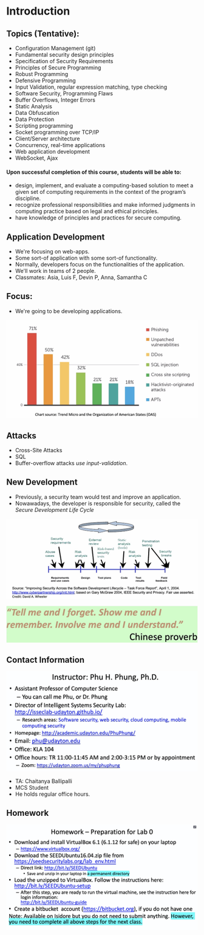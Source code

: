 # Introduction

## **Topics \(Tentative\):**

* Configuration Management \(git\)
* Fundamental security design principles
* Specification of Security Requirements
* Principles of Secure Programming
* Robust Programming
* Defensive Programming
* Input Validation, regular expression matching, type checking
* Software Security, Programming Flaws
* Buffer Overflows, Integer Errors
* Static Analysis
* Data Obfuscation
* Data Protection
* Scripting programming
* Socket programming over TCP/IP
* Client/Server architecture
* Concurrency, real-time applications
* Web application development
* WebSocket, Ajax

#### **Upon successful completion of this course, students will be able to:**

* design, implement, and evaluate a computing-based solution to meet a given set of computing requirements in the context of the program’s discipline.
* recognize professional responsibilities and make informed judgments in computing practice based on legal and ethical principles.
* have knowledge of principles and practices for secure computing.

## Application Development

* We're focusing on web-apps. 
* Some sort-of application with some sort-of functionality.
* Normally, developers focus on the functionalities of the application.
* We'll work in teams of 2 people.
* Classmates: Asia, Luis F, Devin P, Anna, Samantha C

## Focus: 

* We're going to be developing applications. 

![](../../.gitbook/assets/image%20%2868%29.png)

## Attacks

* Cross-Site Attacks
* SQL 
* Buffer-overflow attacks _use input-validation_.

## New Development

* Previously, a security team would test and improve an application.
* Nowawadays, the developer is responsible for security, called the _Secure Development Life Cycle_

![](../../.gitbook/assets/image%20%2869%29.png)

![](../../.gitbook/assets/image%20%2846%29%20%281%29%20%281%29.png)

## Contact Information

![](../../.gitbook/assets/image%20%2871%29.png)

* TA: Chaitanya Ballipalli
* MCS Student
* He holds regular office hours.

## Homework

![](../../.gitbook/assets/image%20%2866%29.png)

